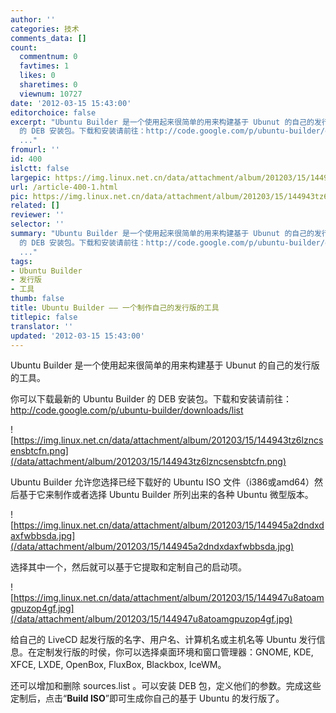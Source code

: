 ```yaml
---
author: ''
categories: 技术
comments_data: []
count:
  commentnum: 0
  favtimes: 1
  likes: 0
  sharetimes: 0
  viewnum: 10727
date: '2012-03-15 15:43:00'
editorchoice: false
excerpt: "Ubuntu Builder 是一个使用起来很简单的用来构建基于 Ubunut 的自己的发行版的工具。\r\n你可以下载最新的Ubuntu Builder
  的 DEB 安装包。下载和安装请前往：http://code.google.com/p/ubuntu-builder/downloads/list\r\n\r\n
  ..."
fromurl: ''
id: 400
islctt: false
largepic: https://img.linux.net.cn/data/attachment/album/201203/15/144943tz6lzncsensbtcfn.png
url: /article-400-1.html
pic: https://img.linux.net.cn/data/attachment/album/201203/15/144943tz6lzncsensbtcfn.png.thumb.jpg
related: []
reviewer: ''
selector: ''
summary: "Ubuntu Builder 是一个使用起来很简单的用来构建基于 Ubunut 的自己的发行版的工具。\r\n你可以下载最新的Ubuntu Builder
  的 DEB 安装包。下载和安装请前往：http://code.google.com/p/ubuntu-builder/downloads/list\r\n\r\n
  ..."
tags:
- Ubuntu Builder
- 发行版
- 工具
thumb: false
title: Ubuntu Builder —— 一个制作自己的发行版的工具
titlepic: false
translator: ''
updated: '2012-03-15 15:43:00'
---
```


Ubuntu Builder 是一个使用起来很简单的用来构建基于 Ubunut 的自己的发行版的工具。


你可以下载最新的 Ubuntu Builder 的 DEB 安装包。下载和安装请前往：<http://code.google.com/p/ubuntu-builder/downloads/list>


![https://img.linux.net.cn/data/attachment/album/201203/15/144943tz6lzncsensbtcfn.png](/data/attachment/album/201203/15/144943tz6lzncsensbtcfn.png)


Ubuntu Builder 允许您选择已经下载好的 Ubuntu ISO 文件（i386或amd64）然后基于它来制作或者选择 Ubuntu Builder 所列出来的各种 Ubuntu 微型版本。


![https://img.linux.net.cn/data/attachment/album/201203/15/144945a2dndxdaxfwbbsda.jpg](/data/attachment/album/201203/15/144945a2dndxdaxfwbbsda.jpg)


选择其中一个，然后就可以基于它提取和定制自己的启动项。


![https://img.linux.net.cn/data/attachment/album/201203/15/144947u8atoamgpuzop4gf.jpg](/data/attachment/album/201203/15/144947u8atoamgpuzop4gf.jpg)


给自己的 LiveCD 起发行版的名字、用户名、计算机名或主机名等 Ubuntu 发行信息。在定制发行版的时侯，你可以选择桌面环境和窗口管理器：GNOME, KDE, XFCE, LXDE, OpenBox, FluxBox, Blackbox, IceWM。


还可以增加和删除 sources.list 。可以安装 DEB 包，定义他们的参数。完成这些定制后，点击“**Build ISO**”即可生成你自己的基于 Ubuntu 的发行版了。